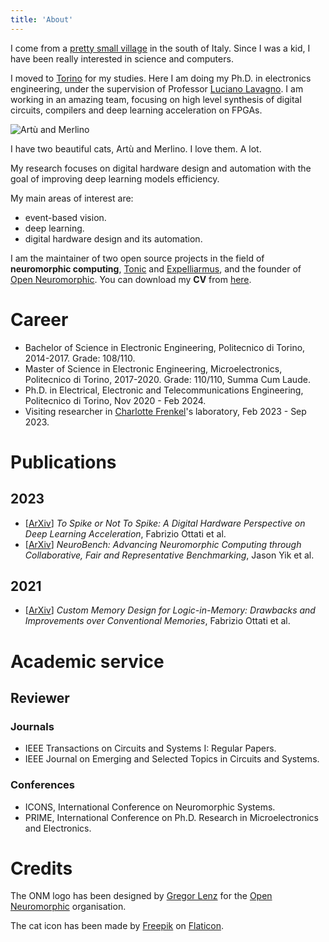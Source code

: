 ```yaml
---
title: 'About'
---
```


I come from a [pretty small village](https://www.e-borghi.com/en/village/Salerno/377/cuccaro-vetere) in the south of Italy. Since I was a kid, I have been really interested in science and computers.

I moved to [Torino](https://en.wikipedia.org/wiki/Turin) for my studies. Here I am doing my Ph.D. in electronics engineering, under the supervision of Professor [Luciano Lavagno](https://g.co/kgs/a8ahe2). I am working in an amazing team, focusing on high level synthesis of digital circuits, compilers and deep learning acceleration on FPGAs. 

![Artù and Merlino](/images/about/gattacci.png)

I have two beautiful cats, Artù and Merlino. I love them. A lot. 

My research focuses on digital hardware design and automation with the goal of improving deep learning models efficiency.

My main areas of interest are:
* event-based vision. 
* deep learning.
* digital hardware design and its automation.

I am the maintainer of two open source projects in the field of **neuromorphic computing**, [Tonic](https://tonic.readthedocs.io) and [Expelliarmus](https://github.com/expelliarmus.readthedocs.io), and the founder of [Open Neuromorphic](https://open-neuromorphic.org). You can download my **CV** from [here](/docs/cv.pdf).

# Career 

* Bachelor of Science in Electronic Engineering, Politecnico di Torino, 2014-2017. Grade: 108/110.
* Master of Science in Electronic Engineering, Microelectronics, Politecnico di Torino, 2017-2020. Grade: 110/110, Summa Cum Laude. 
* Ph.D. in Electrical, Electronic and Telecommunications Engineering, Politecnico di Torino, Nov 2020 - Feb 2024.
* Visiting researcher in [Charlotte Frenkel](https://chfrenkel.github.io/)'s laboratory, Feb 2023 - Sep 2023.

# Publications

## 2023

* [[ArXiv](https://arxiv.org/abs/2306.15749)] *To Spike or Not To Spike: A Digital Hardware Perspective on Deep Learning Acceleration*, Fabrizio Ottati et al.
* [[ArXiv](https://arxiv.org/abs/2304.04640)] *NeuroBench: Advancing Neuromorphic Computing through Collaborative, Fair and Representative Benchmarking*, Jason Yik et al.

## 2021 

* [[ArXiv](https://arxiv.org/abs/2304.04995)] *Custom Memory Design for Logic-in-Memory: Drawbacks and Improvements over Conventional Memories*, Fabrizio Ottati et al.

# Academic service 

## Reviewer 

### Journals 

- IEEE Transactions on Circuits and Systems I: Regular Papers.
- IEEE Journal on Emerging and Selected Topics in Circuits and Systems.

### Conferences

- ICONS, International Conference on Neuromorphic Systems.
- PRIME, International Conference on Ph.D. Research in Microelectronics and Electronics.

# Credits

The ONM logo has been designed by [Gregor Lenz](https://lenzgregor.com) for the [Open Neuromorphic](https://open-neuromorphic.org) organisation.

The cat icon has been made by [Freepik](https://www.flaticon.com/authors/freepik) on [Flaticon](https://www.flaticon.com/).
